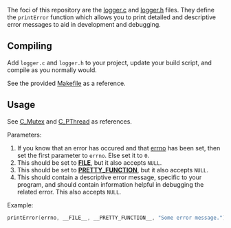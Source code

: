 The foci of this repository are the [logger.c](https://github.com/Valkryst/C_Logging/blob/main/src/logger.c)
and [logger.h](https://github.com/Valkryst/C_Logging/blob/main/src/logger.h)
files. They define the `printError` function which allows you to print detailed
and descriptive error messages to aid in development and debugging.

## Compiling

Add `logger.c` and `logger.h` to your project, update your build script, and
compile as you normally would.

See the provided [Makefile](https://github.com/Valkryst/C_Mutex/blob/main/Makefile)
as a reference.

## Usage

See [C_Mutex](https://github.com/Valkryst/C_Mutex/blob/main/src/mutex.c) and
[C_PThread](https://github.com/Valkryst/C_PThread) as references.

Parameters:

1. If you know that an error has occured and that [errno](https://www.cplusplus.com/reference/cerrno/errno/) has been set, then set the first parameter to `errno`. Else set it to `0`.
2. This should be set to [__FILE__](https://www.cprogramming.com/reference/preprocessor/__FILE__.html), but it also accepts `NULL`.
3. This should be set to [__PRETTY_FUNCTION__](https://gcc.gnu.org/onlinedocs/gcc/Function-Names.html), but it also accepts `NULL`.
4. This should contain a descriptive error message, specific to your program, and should contain information helpful in debugging the related error. This also accepts `NULL`.

Example:

```c
printError(errno, __FILE__, __PRETTY_FUNCTION__, "Some error message.");
```
